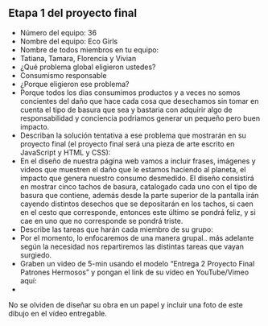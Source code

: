 ## Etapa 1 del proyecto final

- Número del equipo: 36
- Nombre del equipo: Eco Girls
- Nombre de todos miembros en tu equipo:
- Tatiana, Tamara, Florencia y Vivian
- ¿Qué problema global eligieron ustedes?
- Consumismo responsable
- ¿Porque eligieron ese problema?
- Porque todos los dias consumimos productos y a veces no somos concientes del daño que hace cada cosa que desechamos sin tomar en cuenta el tipo de basura que sea y bastaria con adquirir algo de responsabilidad y conciencia podriamos generar un pequeño pero buen impacto. 
- Describan la solución tentativa a ese problema que mostrarán en su proyecto final (el proyecto final será una pieza de arte escrito en JavaScript y HTML y CSS): 
- En el diseño de nuestra página web vamos a incluir frases, imágenes y videos que muestren el daño que le estamos haciendo al planeta, el impacto que genera nuestro consumo desmedido. El diseño consistirá en mostrar cinco tachos de basura, catalogado cada uno con el tipo de basura que contiene, además desde la parte superior de la pantalla irán cayendo distintos desechos que se depositarán en los tachos, si caen en el cesto que corresponde, entonces este último se pondrá feliz, y si cae en uno que no corresponde se pondrá triste.
- Describe las tareas que harán cada miembro de su grupo:
- Por el momento, lo enfocaremos de una manera grupal.. más adelante según la necesidad nos repartiremos las distintas tareas que vayan surgiedo.
- Graben un video de 5-min usando el modelo “Entrega 2 Proyecto Final Patrones Hermosos” y pongan el link de su vídeo en YouTube/Vimeo aquí:
- 
No se olviden de diseñar su obra en un papel y incluir una foto de este dibujo en el vídeo entregable.

